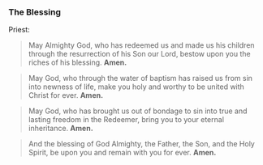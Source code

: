 ### The Blessing
Priest:
> May Almighty God, who has redeemed us and made us his children through the resurrection of his Son our Lord, bestow upon you the riches of his blessing. **Amen.**

> May God, who through the water of baptism has raised us from sin into newness of life, make you holy and worthy to be united with Christ for ever. **Amen.**

> May God, who has brought us out of bondage to sin into true and lasting freedom in the Redeemer, bring you to your eternal inheritance. **Amen.**

> And the blessing of God Almighty, the Father, the Son, and the Holy Spirit, be upon you and remain with you for ever. **Amen.**
